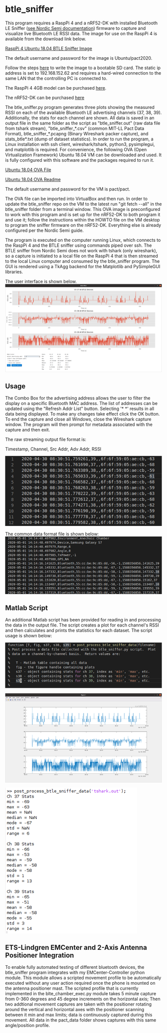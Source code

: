 # btle_sniffer
This program requires a RaspPi 4 and a nRF52-DK with installed Bluetooth LE Sniffer ([see Nordic Semi documentation](https://infocenter.nordicsemi.com/index.jsp?topic=%2Fug_sniffer_ble%2FUG%2Fsniffer_ble%2Fintro.html)) firmware to capture and visualize live Bluetooth LE RSSI data.  The image for use on the RaspPi 4 is available from the download link below.  

[RaspPi 4 Ubuntu 18.04 BTLE Sniffer Image](https://drive.google.com/open?id=1eDnt5EfSa-9hmARvvnyXr8WYlHLQDVVJ)

The default username and password for the image is Ubuntu/pact2020.

Follow the steps [here](https://www.raspberrypi.org/documentation/installation/installing-images/) to write the image to a bootable SD card.  The static ip address is set to 192.168.152.62 and requires a hard-wired connection to the same LAN that the controlling PC is connected to.

The RaspPi 4 4GB model can be purchased [here](https://www.digikey.com/product-detail/en/raspberry-pi/RASPBERRY-PI-4B-4GB/1690-RASPBERRYPI4B-4GB-ND/10258781).

The nRF52-DK can be purchased [here](https://www.digikey.com/products/en?keywords=nrf52-dk)

The btle_sniffer.py program generates three plots showing the measured RSSI on each of the available Bluetooth LE advertising channels (37, 38, 39).  Additionally, the stats for each channel are shown.  All data is saved in an output file in the same folder as the script as "btle_sniffer.out" (raw data file from tshark stream), "btle_sniffer_\*.csv" (common MIT-LL Pact Data Format), btle_sniffer_\*.pcapng (Binary Wireshark packer capture), and stats_btle\*.txt (dump of dataset statistics).  In order to run the program, a Linux installation with ssh client, wireshark/tshark, python3, pysimplegui, and matplotlib is required.  For convenience, the following OVA (Open Virtualization Framework) Ubuntu 18.04 VM can be downloaded and used.  It is fully configured with this software and the packages required to run it.

[Ubuntu 18.04 OVA File](https://drive.google.com/file/d/1dWmI-uXqkVM4jhfaz4iX1YwmndrMgIVz/view?usp=sharing)

[Ubuntu 18.04 OVA Readme](https://drive.google.com/open?id=1KTFkCMhauD021Ow03gZeThJPVKwmc4OWUg1Dok6Tf40)

The default username and password for the VM is pact/pact.

The OVA file can be imported into VirtualBox and then run. In order to update the btle_sniffer repo on the VM to the latest run "git fetch --all" in the btle_sniffer folder from a terminal window.  This OVA image is preconfigured to work with this program and is set up for the nRF52-DK to both program it and use it; follow the instructions within the HOWTO file on the VM desktop to program the sniffer firmware on the nRF52-DK.  Everything else is already configured per the Nordic Semi guide.

The program is executed on the computer running Linux, which connects to the RaspPi 4 and the BTLE sniffer using commands piped over ssh.  The BTLE sniffer from Nordic Semi does not work with tshark (only wireshark), so a capture is initiated to a local file on the RaspPi 4 that is then streamed to the local Linux computer and consumed by the btle_sniffer program.  The GUI is rendered using a TkAgg backend for the Matplotlib and PySimpleGUI libraries.

The user interface is shown below.
![btle_sniffer GUI](readme/gui.png)

## Usage

The Combo Box for the advertising address allows the user to filter the display on a specific Bluetooth MAC address.  The list of addresses can be updated using the "Refresh Addr List" button.  Selecting '\* \*' results in all data being displayed.  To make any changes take effect click the OK button.  To end the capture and close all
Windows, close the Wireshark capture window.  The program will then prompt for metadata associated with the capture and then exit.

The raw streaming output file format is:

Timestamp, Channel, Src Addr, Adv Addr, RSSI

![btle_sniffer.out](readme/tshark.out.png)

The common data format file is shown below:
![btle_sniffer_*.csv](readme/btle_sniffer_x.csv.png)

## Matlab Script
An additional Matlab script has been provided for reading in and processing the data in the output file.  The script creates a plot for each channel's RSSI and then calculates and prints the statistics for each dataset.  The script usage is shown below:

![btle_sniffer GUI](readme/matlab_usage.png)

![Matlab plot](readme/matlab_plot.png)

![Matlab plot](readme/matlab_stats.png)

## ETS-Lindgren EMCenter and 2-Axis Antenna Positioner Integration
To enable fully automated testing of different bluetooth devices, the btle_sniffer program integrates with my EMCenter-Controller python module.  This module allows a scripted movement profile to be automatically executed without any user action required once the phone is mounted on the antenna positioner mast.  The scripted profile that is currently implemented in the blte_chamber_exec.py module takes 5 minute capture from 0-360 degrees and 45 degree increments on the horizontal axis;   Then two addtional movement captures are taken with the positioner rotating around the vertical and horizontal axes with the positioner scanning between it min and max limits; data is continuously captured during this movement.  All data in the pact_data folder shows captures with this same angle/position profile.
